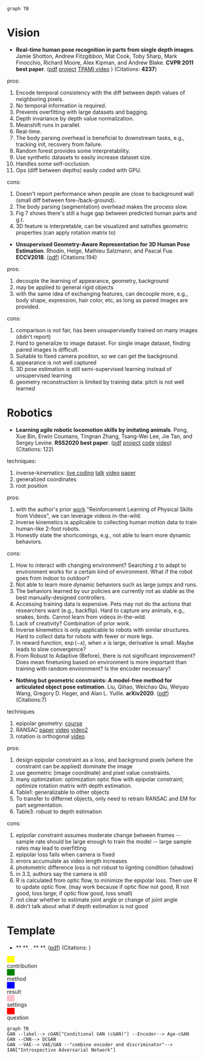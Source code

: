 ```mermaid
graph TB

```

# Vision

- **Real-time human pose recognition in parts from single depth images**.
Jamie Shotton, Andrew Fitzgibbon, Mat Cook, Toby Sharp, Mark Finocchio, Richard Moore, Alex Kipman, and Andrew Blake.
**CVPR 2011 best paper**.
([pdf](https://www.asc.ohio-state.edu/statistics/dmsl/BodyPartRecognition.pdf)
[project](https://www.microsoft.com/en-us/research/publication/real-time-human-pose-recognition-in-parts-from-a-single-depth-image/)
[TPAMI video](https://www.youtube.com/watch?v=ZXI6gko7kG4)
)
(Citations: **4237**)

pros:

1. Encode temporal consistency with the diff between depth values of neighboring pixels.
2. No temporal information is required.
3. Prevents overfitting with large datasets and bagging.
4. Depth invariance by depth value normalization.
5. Meanshift runs in parallel.
6. Real-time.
7. The body parsing overhead is beneficial to downstream tasks, e.g., tracking init, recovery from failure.
8. Random forest provides some interpretability.
9. Use synthetic datasets to easily increase dataset size.
10. Handles some self-occlusion.
11. Ops (diff between depths) easily coded with GPU.

cons:

1. Doesn't report performance when people are close to background wall (small diff between fore-/back-ground). 
2. The body parsing (segmentation) overhead makes the process slow.
3. Fig 7 shows there's still a huge gap between predicted human parts and g.t.
4. 3D feature is interpretable, can be visualized and satisfies geometric properties (can apply rotation matrix to)

- **Unsupervised Geometry-Aware Representation for 3D Human Pose Estimation**.
Rhodin, Helge, Mathieu Salzmann, and Pascal Fua.
**ECCV2018**.
([pdf](http://openaccess.thecvf.com/content_ECCV_2018/papers/Helge_Rhodin_Unsupervised_Geometry-Aware_Representation_ECCV_2018_paper.pdf))
(Citations:194)

pros:
1. decouple the learning of appearance, geometry, background
2. may be applied to general rigid objects
3. with the same idea of exchanging features, can decouple more, e.g., body shape, expression, hair color, etc, as long as paired images are provided.

cons:
1. comparison is not fair, has been unsupervisedly trained on many images (didn't report)
2. Hard to generalize to image dataset. For single image dataset, finding paired images is difficult.
3. Suitable to fixed camera position, so we can get the background.
4. appearance is not well captured
5. 3D pose estimation is still semi-supervised learning instead of unsupervised learning
6. geometry reconstruction is limited by training data: pitch is not well learned

# Robotics
- **Learning agile robotic locomotion skills by imitating animals**.
Peng, Xue Bin, Erwin Coumans, Tingnan Zhang, Tsang-Wei Lee, Jie Tan, and Sergey Levine.
**RSS2020 best paper**.
([pdf](https://arxiv.org/pdf/2004.00784.pdf)
[project](https://xbpeng.github.io/projects/Robotic_Imitation/index.html)
[code](https://github.com/google-research/motion_imitation)
[video](https://www.youtube.com/watch?v=lKYh6uuCwRY))
(Citations: 122)

techniques:

1. inverse-kinematics: 
   [live coding](https://www.youtube.com/watch?v=hbgDqyy8bIw)
   [talk](https://graphics.cs.wisc.edu/GleicherAssets/Talks/1998_07_retarget-both.pdf)
   [video](https://www.youtube.com/watch?v=Vn-vVzMGgec)
   [paper](https://sci-hub.ru/https://dl.acm.org/doi/pdf/10.1145/280814.280820)
2.  generalized coordinates
3.  root position

pros:

1.  with the author's prior [work](https://xbpeng.github.io/projects/SFV/index.html) 
   "Reinforcement Learning of Physical Skills from Videos", we can leverage videos in-the-wild.
2. Inverse kinemetics is applicable to collecting human motion data to train human-like 2-foot robots.
3. Honestly state the shortcomings, e.g., not able to learn more dynamic behaviors.

cons:

1. How to interact with changing environment? Searching $z$ to adapt to environment works for a certain kind of environment. What if the robot goes from indoor to outdoor?
3. Not able to learn more dynamic behaviors such as large jumps and runs.
4. The behaviors learned by our policies are currently not
    as stable as the best manually-designed controllers.
5. Accessing training data is expensive. Pets may not do the actions that  researchers want (e.g., backflip). Hard to capture any animals, e.g., snakes, birds. Cannot learn from videos in-the-wild.
6. Lack of creativity? Combination of prior work.
7. Inverse kinemetics is only applicable to robots with similar structures. Hard to collect data for robots with fewer or more legs.
8. In reward function, $\exp(-x)$, when $x$ is large, derivative is small. Maybe leads to slow convergence?
9. From Robust to Adaptive (Before), there is not significant improvement? Does mean finetuning based on environment is more important than training with random environment? Is the encoder necessary? 

- **Nothing but geometric constraints: A model-free method for articulated object pose estimation**.
Liu, Qihao, Weichao Qiu, Weiyao Wang, Gregory D. Hager, and Alan L. Yuille.
**arXiv2020**.
([pdf](https://arxiv.org/pdf/2012.00088.pdf))
(Citations:7)

techniques

1. epipolar geometry:
[course](https://www.youtube.com/watch?v=6kpBqfgSPRc&list=PLELvrS4qfPZ7h_pgw-_X7D1ijScmsk965&index=2)
2. RANSAC
[paper](https://dl.acm.org/doi/pdf/10.1145/358669.358692?casa_token=oNOGfxwunJIAAAAA:qYYOVTu9vOFmDqwdCO73Isrh6pf0aeGFD1czZLIkeo91xF7ikQQKx_zsqmRqmxW_ELJYeNnVh9kJ)
[video](https://www.youtube.com/watch?v=9D5rrtCC_E0)
[video2](https://www.youtube.com/watch?v=Cu1f6vpEilg)
3. rotation is orthogonal
[video](https://www.youtube.com/watch?v=arSFML-2_Os)

pros:

1. design epipolar constraint as a loss, and background pixels (where the constraint can be applied) dominate the image
2. use geometric (image coordinate) and pixel value constraints.
3. many optimization: optimization optic flow with epipolar constraint; optimize rotation matrix with depth estimation.
4. Table1: generalizable to other objects
5. To transfer to differnet objects, only need to retrain RANSAC and EM for part segmentation.
6. Table3: robust to depth estimation

cons: 

1. epipolar constraint assumes moderate change between frames -- sample rate should be large enough to train the model -- large sample rates may lead to overfitting
2. epipolar loss fails when camera is fixed
3. errors accumulate as video length increases
4. photometric difference loss is not robust to lignting condition (shadow)
5. in 3.3, authors say the camera is still
6. R is calculated from optic flow, to minimize the epipolar loss. Then use R to update optic flow. (may work because if optic flow not good, R not good, loss large; if optic flow good, loss small)
7. not clear whether to estimate joint angle or change of joint angle
8. didn't talk about what if depth estimation is not good


# Template
- ** **.
.
** **.
([pdf]())
(Citations: )

<div class="boxed" style="background-color:yellow; width:20px">&nbsp</div> 
contribution
<div class="boxed" style="background-color:green; width:20px">&nbsp</div>
method
<div class="boxed" style="background-color:blue; width:20px">&nbsp</div>
result
<div class="boxed" style="background-color:pink; width:20px">&nbsp</div>
settings
<div class="boxed" style="background-color:red; width:20px">&nbsp</div>
question


```mermaid
graph TB
GAN --label--> cGAN["Conditional GAN (cGAN)"] --Encoder--> Age-cGAN
GAN --CNN--> DCGAN
GAN --VAE--> VAE/GAN --"combine encoder and discriminator"--> IAN["Introspective Adversarial Network"]
```